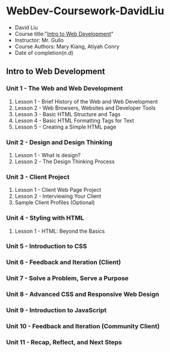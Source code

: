 # WebDev-Coursework-DavidLiu

* David Liu
* Course title:"[Intro to Web Development](https://vscodeedu.com/courses/intro-to-web-dev)"
* Instructor: Mr. Gullo
* Course Authors: Mary Kiang, Atiyah Conry
* Date of completion(n.d)

## Intro to Web Development

### Unit 1 - The Web and Web Development

1. Lesson 1 - Brief History of the Web and Web Development
2. Lesson 2 - Web Browsers, Websites and Developer Tools
3. Lesson 3 - Basic HTML Structure and Tags
4. Lesson 4 - Basic HTML Formatting Tags for Text
5. Lesson 5 - Creating a Simple HTML page

### Unit 2 - Design and Design Thinking

1. Lesson 1 - What is design?
2. Lesson 2 - The Design Thinking Process

### Unit 3 - Client Project

1. Lesson 1 - Client Web Page Project
2. Lesson 2 - Interviewing Your Client
3. Sample Client Profiles (Optional)

### Unit 4 - Styling with HTML

1. Lesson 1 - HTML: Beyond the Basics

### Unit 5 - Introduction to CSS

### Unit 6 - Feedback and Iteration (Client)

### Unit 7 - Solve a Problem, Serve a Purpose

<h3>Unit 8 - Advanced CSS and Responsive Web Design

<h3>Unit 9 - Introduction to JavaScript

<h3>Unit 10 - Feedback and Iteration (Community Client)

<h3>Unit 11 - Recap, Reflect, and Next Steps
